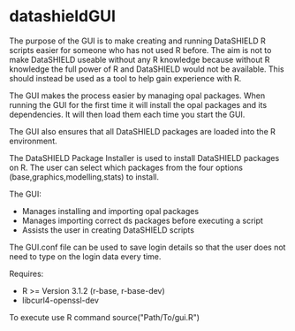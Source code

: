 datashieldGUI
=============

The purpose of the GUI is to make creating and running DataSHIELD R scripts easier for someone who has not used R before.
The aim is not to make DataSHIELD useable without any R knowledge because without R knowledge the full power of R and DataSHIELD would not be available.
This should instead be used as a tool to help gain experience with R.

The GUI makes the process easier by managing opal packages. When running the GUI for the first time it will install the opal packages and its dependencies.
It will then load them each time you start the GUI.

The GUI also ensures that all DataSHIELD packages are loaded into the R environment.

The DataSHIELD Package Installer is used to install DataSHIELD packages on R. The user can select which packages from the four options (base,graphics,modelling,stats) to install.


The GUI:

- Manages installing and importing opal packages
- Manages importing correct ds packages before executing a script
- Assists the user in creating DataSHIELD scripts

The GUI.conf file can be used to save login details so that the user does not need to type on the login data every time.

Requires:

- R >= Version 3.1.2 (r-base, r-base-dev)
- libcurl4-openssl-dev

To execute use R command source("Path/To/gui.R")
